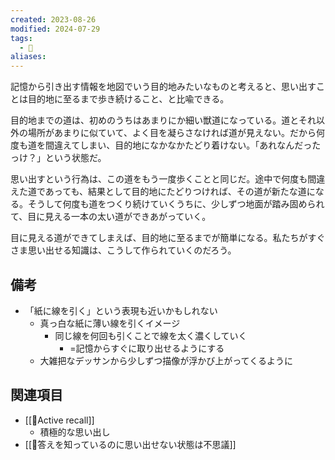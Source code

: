 ```yaml
---
created: 2023-08-26
modified: 2024-07-29
tags:
  - 💭
aliases: 
---
```

記憶から引き出す情報を地図でいう目的地みたいなものと考えると、思い出すことは目的地に至るまで歩き続けること、と比喩できる。

目的地までの道は、初めのうちはあまりにか細い獣道になっている。道とそれ以外の場所があまりに似ていて、よく目を凝らさなければ道が見えない。だから何度も道を間違えてしまい、目的地になかなかたどり着けない。「あれなんだったっけ？」という状態だ。

思い出すという行為は、この道をもう一度歩くことと同じだ。途中で何度も間違えた道であっても、結果として目的地にたどりつければ、その道が新たな道になる。そうして何度も道をつくり続けていくうちに、少しずつ地面が踏み固められて、目に見える一本の太い道ができあがっていく。

目に見える道ができてしまえば、目的地に至るまでが簡単になる。私たちがすぐさま思い出せる知識は、こうして作られていくのだろう。

## 備考
* 「紙に線を引く」という表現も近いかもしれない
	* 真っ白な紙に薄い線を引くイメージ
		* 同じ線を何回も引くことで線を太く濃くしていく
			* =記憶からすぐに取り出せるようにする
	* 大雑把なデッサンから少しずつ描像が浮かび上がってくるように

## 関連項目
- [[📝Active recall]]
	- 積極的な思い出し
- [[💭答えを知っているのに思い出せない状態は不思議]] 